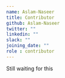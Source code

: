 ```yaml
---
name: Aslam-Naseer
title: Contributor
github: Aslam-Naseer
twitter: ""
linkedin: ""
slack: ""
joining_date: ""
role : contributor
---
```


Still waiting for this
